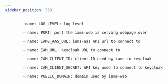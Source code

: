 ```yaml
---
sidebar_position: 563
---
```

           - name: LOG_LEVEL: log level

            - name: PORT: port the iams-web is serving webpage over

            - name: IAMS_AAS_URL: iams-aas API url to connect to 
              
            - name: IAM_URL: keycloak URL to connect to 

            - name: IAM_CLIENT_ID: client ID used by iams in keycloak

            - name: IAM_CLIENT_SECRET: API key used to connect to keycloak

            - name: PUBLIC_DOMAIN: domain used by iams-web 
